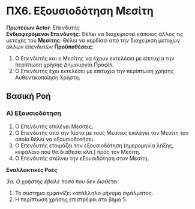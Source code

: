 # ΠΧ6. Εξουσιοδότηση Μεσίτη

**Πρωτεύων Actor**: Επενδυτής  
**Ενδιαφερόμενοι**
**Επενδυτής**: Θέλει να διαχειριστεί κάποιος άλλος τις μετοχές του
**Μεσίτης**: Θέλει να κερδίσει από την διαχείριση μετοχών άλλων επενδυτών
**Προϋποθέσεις**:
1. Ο Επενδυτής και ο Μεσίτης να έχουν εκτελέσει με επιτυχία την περίπτωση χρήσης Δημιουργία Προφίλ.
2. O Επενδυτής έχει εκτελέσει με επιτυχία την περίπτωση χρήσης Αυθεντικοποίηση Χρήστη.

## Βασική Ροή

### Α) Εξουσιοδότηση

1. Ο Επενδυτής επιλέγει Μεσίτες.
2. Ο Επενδυτής από την λίστα με τους Μεσίτες επιλέγει τον Μεσίτη τον οποίο θέλει να εξουσιοδοτήσει.
3. Ο Επενδυτής ετοιμάζει την εξουσιοδότηση (ημερομηνία λήξης, κεφάλαιο που θα διαθέσει κλπ.) προς τον Μεσίτη.
4. Ο Επενδυτής στέλνει την εξουσιδότηση στον Μεσίτη.

**Εναλλακτικές Ροές**

*3α. Ο χρήστης έβαλε ποσό που δεν διαθέτει*
1. Το σύστημα εμφανίζει κατάλληλο μήνυμα σφάλματος.
2. Η περίπτωση χρήσης επιστρέφει στο βήμα 5.